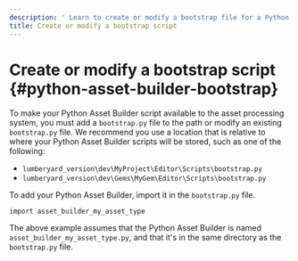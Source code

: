 ```yaml
---
description: ' Learn to create or modify a bootstrap file for a Python Asset Builder. '
title: Create or modify a bootstrap script
---
```

# Create or modify a bootstrap script {#python-asset-builder-bootstrap}

To make your Python Asset Builder script available to the asset processing system, you must add a `bootstrap.py` file to the path or modify an existing `bootstrap.py` file\. We recommend you use a location that is relative to where your Python Asset Builder scripts will be stored, such as one of the following:
+ `lumberyard_version\dev\MyProject\Editor\Scripts\bootstrap.py`
+ `lumberyard_version\dev\Gems\MyGem\Editor\Scripts\bootstrap.py`

To add your Python Asset Builder, import it in the `bootstrap.py` file\.

```
import asset_builder_my_asset_type
```

The above example assumes that the Python Asset Builder is named `asset_builder_my_asset_type.py`, and that it's in the same directory as the `bootstrap.py` file\.